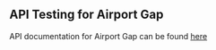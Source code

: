 ## API Testing for Airport Gap

API documentation for Airport Gap can be found [here](https://airportgap.com/docs)
